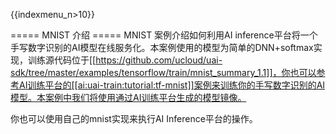 {{indexmenu_n>10}}

===== MNIST 介绍 =====
MNIST 案例介绍如何利用AI inference平台将一个手写数字识别的AI模型在线服务化。本案例使用的模型为简单的DNN+softmax实现，训练源代码位于[[https://github.com/ucloud/uai-sdk/tree/master/examples/tensorflow/train/mnist_summary_1.1]]，你也可以参考AI训练平台的[[ai:uai-train:tutorial:tf-mnist]]案例来训练你的手写数字识别的AI模型。本案例中我们将使用通过AI训练平台生成的模型镜像。

你也可以使用自己的mnist实现来执行AI Inference平台的操作。

